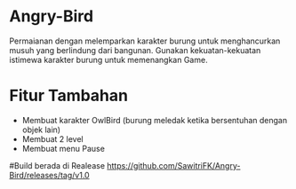 # Angry-Bird

Permaianan dengan melemparkan karakter burung untuk menghancurkan musuh yang berlindung dari bangunan. Gunakan kekuatan-kekuatan istimewa karakter burung untuk memenangkan Game.

# Fitur Tambahan
- Membuat karakter OwlBird (burung meledak ketika bersentuhan dengan objek lain)
- Membuat 2 level
- Membuat menu Pause

#Build berada di Realease
https://github.com/SawitriFK/Angry-Bird/releases/tag/v1.0

